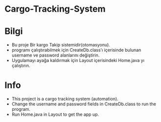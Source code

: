 # Cargo-Tracking-System

# Bilgi
- Bu proje Bir kargo Takip sistemidir(otomasyonu). 
- programı çalıştırabilmek için CreateDb.class'ı içerisinde bulunan username ve password alanlarını değiştirin.
- Uygulamayı ayağa kaldırmak için Layout içerisindeki Home.java yı çalıştırın.

# Info
- This project is a cargo tracking system (automation).
- Change the username and password fields in CreateDb.class to run the program.
- Run Home.java in Layout to get the app up.
